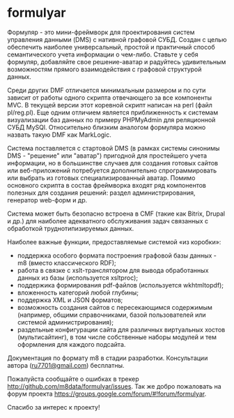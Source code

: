 # formulyar
Формуляр - это мини-фреймворк для проектирования систем управления данными (DMS) с нативной графовой СУБД. 
Создан с целью обеспечить наиболее универсальный, простой и практичный способ семантического учета информации о чем-либо. Ставьте у себя формуляр, добавляйте свое решение-аватар и радуйтесь удивительным возможностям прямого взаимодействия с графовой структурой данных.

Среди других DMF отличается минимальным размером и по сути зависит от работы одного скрипта отвечающего за все компоненты MVC. В текущей версии этот коревной скрипт написан на perl (файл pl/reg.pl). Еще одним отличием является приближенность к системам визуализации баз данных по примеру PHPMyAdmin для реляционной СУБД MySQl. Относительно близким аналогом формуляра можно назвать такую DMF как MarkLogic.

Система поставляется с стартовой DMS (в рамках системы синонимы DMS - "решение" или "аватар") пригодной для простейшего учета информации, но в большинстве случаев для создания готовых сайтов или веб-приложений потребуется дополнительно спрограммировать или выбрать из готовых специализированный аватар. Помимо основного скрипта в состав фреймворка входят ряд компонентов полезных для создания решений: раздел администрирования, генератор web-форм и др.

Система может быть безопасно встроена в CMF (такие как Bitrix, Drupal и др.) для наиболее адекватного обслуживания задач связанных с обработкой труднотипизируемых данных. 

Наиболее важные функции, предоставляемые системой «из коробки»:
- поддержка особого формата построения графовой базы данных - m8 (вместо классического RDF);
- работа в связке с xslt-транслятором для вывода обработанных данных из базы (используется xsltproc);
- поддержика формирования pdf-файлов (используется wkhtmltopdf);
- вложенность категорий любой глубины;
- поддержка XML и JSON форматов;
- возможность создания сайтов с пересекающимся содержимым (например, общими справочниками, базой пользователей или системой администрирования);
- раздельные конфигурации сайта для различных виртуальных хостов (мультисайтинг), в том числе собственные наборы модулей и тем оформления для каждого подсайта.

Документация по формату m8 в стадии разработки. Консультации автора (ru7701@gmail.com) бесплатны.

Пожалуйста сообщайте о ошибках в трекер http://github.com/m8data/formulyar/issues. Так же добро пожаловать на форум проекта https://groups.google.com/forum/#!forum/formulyar. 

Спасибо за интерес к проекту!